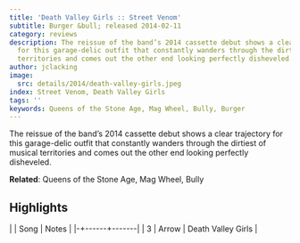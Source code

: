 ```yaml
---
title: 'Death Valley Girls :: Street Venom'
subtitle: Burger &bull; released 2014-02-11
category: reviews
description: The reissue of the band’s 2014 cassette debut shows a clear trajectory
  for this garage-delic outfit that constantly wanders through the dirtiest of musical
  territories and comes out the other end looking perfectly disheveled.
author: jclacking
image:
  src: details/2014/death-valley-girls.jpeg
index: Street Venom, Death Valley Girls
tags: ''
keywords: Queens of the Stone Age, Mag Wheel, Bully, Burger
---
```

The reissue of the band’s 2014 cassette debut shows a clear trajectory for this garage-delic outfit that constantly wanders through the dirtiest of musical territories and comes out the other end looking perfectly disheveled.<!--more-->

**Related**: Queens of the Stone Age, Mag Wheel, Bully

## Highlights

| | Song | Notes |
|-+------+-------|
| 3 | Arrow | Death Valley Girls |

